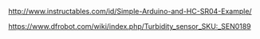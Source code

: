 http://www.instructables.com/id/Simple-Arduino-and-HC-SR04-Example/


https://www.dfrobot.com/wiki/index.php/Turbidity_sensor_SKU:_SEN0189